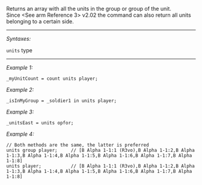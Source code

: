 Returns an array with all the units in the group or group of the unit. <br>
Since <See arm Reference 3> v2.02 the command can also return all units belonging to a certain side.


---
*Syntaxes:*

`units` type

---
*Example 1:*

```sqf
_myUnitCount = count units player;
```

*Example 2:*

```sqf
_isInMyGroup = _soldier1 in units player;
```

*Example 3:*

```sqf
_unitsEast = units opfor;
```

*Example 4:*

```sqf
// Both methods are the same, the latter is preferred
units group player; 	// [B Alpha 1-1:1 (R3vo),B Alpha 1-1:2,B Alpha 1-1:3,B Alpha 1-1:4,B Alpha 1-1:5,B Alpha 1-1:6,B Alpha 1-1:7,B Alpha 1-1:8]
units player; 			// [B Alpha 1-1:1 (R3vo),B Alpha 1-1:2,B Alpha 1-1:3,B Alpha 1-1:4,B Alpha 1-1:5,B Alpha 1-1:6,B Alpha 1-1:7,B Alpha 1-1:8]
```